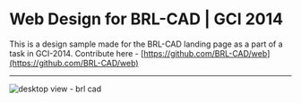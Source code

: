 # Web Design for BRL-CAD | GCI 2014

This is a design sample made for the BRL-CAD landing page as a part of a task in GCI-2014.
Contribute here - [https://github.com/BRL-CAD/web](https://github.com/BRL-CAD/web)

***

![desktop view - brl cad](https://user-images.githubusercontent.com/33038093/38943530-44eac660-434f-11e8-956b-8e1aeeed44d2.png)

